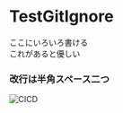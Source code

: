 # TestGitIgnore

ここにいろいろ書ける  
これがあると優しい   
### 改行は半角スペース二つ

![CICD](https://github.com/Hayato222/TestGitIgnore/assets/113363919/535db1f6-2c48-440f-93f7-2907b2cdb968)
